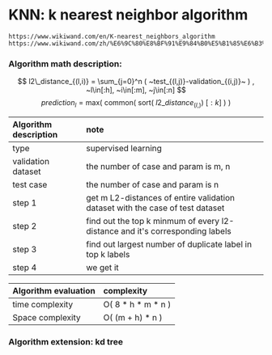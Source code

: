 # KNN: k nearest neighbor algorithm
```
https://www.wikiwand.com/en/K-nearest_neighbors_algorithm
https://www.wikiwand.com/zh/%E6%9C%80%E8%BF%91%E9%84%B0%E5%B1%85%E6%B3%95
```

### Algorithm math description:
$$
l2\_distance_{(l,i)}
= \sum_{j=0}^n (
    ~test_{(l,j)}-validation_{(i,j)}~
)
, ~l\in[:h], ~i\in[:m], ~j\in[:n]
$$
$$
prediction_l
= \text{max}(
    ~\text{common}(
        ~\text{sort}(
            ~l2\_distance_{(l,)}
        )~[:k]~
    )~
)
$$

| Algorithm description | note                                                         |
| :-------------------- | :----------------------------------------------------------- |
| type                  | supervised learning                                          |
| validation dataset    | the number of case and param is m, n                         |
| test case             | the number of case and param is n                            |
| step 1                | get m L2-distances of entire validation dataset with the case of test dataset |
| step 2                | find out the top k minmum of every l2-distance and it's corresponding labels |
| step 3                | find out largest number of duplicate label in top k labels   |
| step 4                | we get it                                                    |

| Algorithm evaluation | complexity         |
| :------------------- | :----------------- |
| time complexity      | O( 8 * h * m * n ) |
| Space complexity     | O( (m + h) * n )   |

### Algorithm extension: kd tree